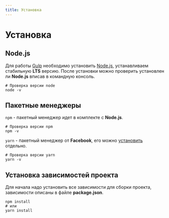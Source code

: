 ```yaml
---
title: Установка
---
```


# Установка

## Node.js

Для работы [Gulp](https://gulpjs.com/) необходимо установить [Node.js](https://nodejs.org/en/), устанавливаем стабильную **LTS** версию.
После установки можно проверить установлен ли **Node.js** вписав в командную консоль.

```shell
# Проверка версии node
node -v
```

## Пакетные менеджеры

`npm` - пакетный менеджер идет в комплекте с **Node.js**.

```shell
# Проверка версии npm
npm -v
```

`yarn` - пакетный менеджер от **Facebook**, его можно [установить](https://yarnpkg.com/lang/en/) отдельно.

```shell
# Проверка версии yarn
yarn -v
```

## Установка зависимостей проекта

Для начала надо установить все зависимости для сборки проекта, зависимости описаны в файле **package.json**.

```shell
npm install  
# или
yarn install
```